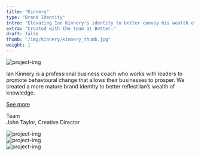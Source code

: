 ```yaml
---
title: "Kinnery"
type: "Brand Identity"
intro: "Elevating Ian Kinnery's identity to better convey his wealth of knowledge and experience as a business coach."
extra: "Created with the team at Better."
draft: false
thumb: "/img/kinnery/kinnery_thumb.jpg"
weight: 1
---
```

<div class="row">
    <div class="col-xs-12">
        <img src="/img/kinnery/kinnery_hero.jpg" alt="project-img" class="project-img">
    </div>
</div>
<div class="row work-detail-container">
    <div class="col-xs-offset-0 col-xs-10 col-sm-offset-1 col-sm-6">
        <p class="work-detail">
            Ian Kinnery is a professional business coach who works with leaders to promote behavioural change that allows their businesses to prosper. We created a more mature brand identity to better reflect Ian’s wealth of knowledge.
        </p>
        <p><a href="https://better.agency/work/kinnery/" class="work-detail-link">See more</a></p>
    </div>
    <div class="col-xs-offset-0 col-xs-7 col-sm-offset-1 col-sm-3">
        <p class="work-detail">
            Team
            <br>
            John Taylor, Creative Director
        </p>
    </div>
</div>
<div class="row">
    <div class="col-xs-12">
        <img src="/img/kinnery/kinnery_cards1.jpg" alt="project-img" class="project-img">
    </div>
</div>
<div class="row">
    <div class="col-xs-12 col-sm-8">
        <img src="/img/kinnery/kinnery_cards2.jpg" alt="project-img" class="project-img">
    </div>
</div>
<div class="row end-xs">
    <div class="col-xs-12 col-sm-8">
        <img src="/img/kinnery/kinnery_cards3.jpg" alt="project-img" class="project-img">
    </div>
</div>
